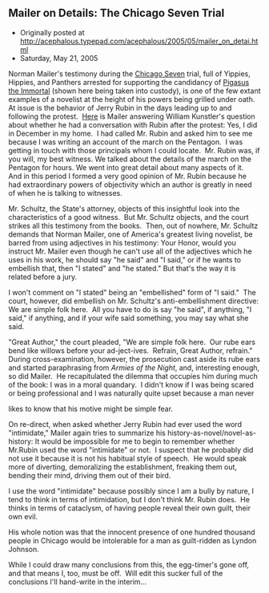## Mailer on Details: The Chicago Seven Trial

 * Originally posted at http://acephalous.typepad.com/acephalous/2005/05/mailer_on_detai.html
 * Saturday, May 21, 2005



Norman Mailer's testimony during the [Chicago Seven](http://en.wikipedia.org/wiki/Chicago\_Seven) trial, full of Yippies, Hippies, and Panthers arrested for supporting the candidancy of [Pigasus the Immortal](http://www.geocities.com/TheTropics/Shores/7484/images/ftr/pigasus.jpg) (shown here being taken into custody), is one of the few extant examples of a novelist at the height of his powers being grilled under oath.  At issue is the behavior of Jerry Rubin in the days leading up to and following the protest.  [Here](http://www.law.umkc.edu/faculty/projects/ftrials/Chicago7/Mailer.html) is Mailer answering William Kunstler's question about whether he had a conversation with Rubin after the protest:
Yes, I did in December in my home.  I had called Mr.
Rubin and asked him to see me because I was writing an account of the march
on the Pentagon.  I was getting in touch with those principals whom I
could locate.  Mr. Rubin was, if you will, my best witness. 
We talked about the details of the march on the Pentagon for hours. 
We went into great detail about many aspects of it.  And in this period
I formed a very good opinion of Mr. Rubin because he had extraordinary
powers of objectivity which an author is greatly in need of when he is
talking to witnesses.

Mr. Schultz, the State's attorney, objects of this insightful look into the characteristics of a good witness.  But Mr. Schultz objects, and the court strikes all this testimony from the books.  Then, out of nowhere, Mr. Schultz demands that Norman Mailer, one of America's greatest living novelist, be barred from using adjectives in his testimony:
Your Honor, would you instruct Mr. Mailer even though he
can't use all of the adjectives which he uses in his work, he should say
"he said" and "I
said," or if he wants to embellish that, then "I stated" and "he stated."
But that's the way it is related before a jury.

I won't comment on "I stated" being an "embellished" form of "I said."  The court, however, did embellish on Mr. Schultz's anti-embellishment directive:
We are simple folk here.  All you have to do is say
"he said", if anything, "I said," if anything, and if your wife said something,
you may say what she said.

"Great Author," the court pleaded, "We are simple folk here.  Our rube ears bend like willows before your ad-ject-ives.  Refrain, Great Author, refrain." During cross-examination, however, the prosecution cast aside its rube ears and started paraphrasing from _Armies of the Night_, and, interesting enough, so did Mailer.  He recapitulated the dilemma that occupies him during much of the book:
I was in a moral quandary.  I didn't know
if I was being scared or being professional and I was naturally quite upset
because a man never

likes to know that his motive might be simple fear.

On re-direct, when asked whether Jerry Rubin had ever used the word "intimidate," Mailer again tries to summarize his history-as-novel/novel-as-history:
It would be impossible for me to begin to remember whether
Mr.Rubin used the word "intimidate" or not.  I suspect that he probably
did not use it because it is not his habitual style of speech.  He
would speak more of diverting, demoralizing the establishment, freaking
them out, bending their mind, driving them out of their bird.

I use the word "intimidate" because possibly since
I am a bully by nature, I tend to think in terms of intimidation, but I
don't think Mr. Rubin does.  He thinks in terms of cataclysm, of having
people reveal their own guilt, their own evil.

His whole notion was that the innocent presence
of one hundred thousand people in Chicago would be intolerable for a man
as guilt-ridden as Lyndon Johnson.

While I could draw many conclusions from this, the egg-timer's gone off, and that means I, too, must be off.  Will edit this sucker full of the conclusions I'll hand-write in the interim...

		
